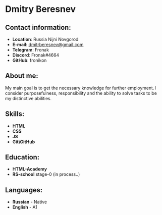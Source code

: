 # Dmitry Beresnev

## Contact information:
* __Location__: Russia Nijni Novgorod
* __E-mail__: dmitrberesnev@gmail.com
* __Telegram__: Fronak
* __Discord__: Fronak#4664
* __GitHub__: fronikon

## About me:

My main goal is to get the necessary knowledge for further employment. I consider purposefulness, responsibility and the ability to solve tasks to be my distinctive abilities.

## Skills:

* __HTML__
* __CSS__
* __JS__
* __Git\GitHub__

## Education:
* __HTML-Academy__
* __RS-school__ stage-0 (in process..)

## Languages:

* __Russian__ - Native
* __English__ - A1